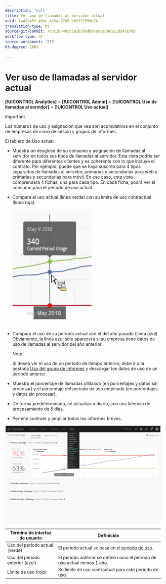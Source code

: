 ```yaml
---
description: 'null'
title: Ver uso de llamadas al servidor actual
uuid: 1a42a45f-4bbc-4b5a-9706-c8937265de2b
translation-type: ht
source-git-commit: 763c1b7405c1a1b3d6dbd685ce796911dd4ce78b
workflow-type: ht
source-wordcount: '279'
ht-degree: 100%

---
```



# Ver uso de llamadas al servidor actual

**[!UICONTROL Analytics]** > **[!UICONTROL Admin]** > **[!UICONTROL Uso de llamadas al servidor]** > **[!UICONTROL Uso actual]**

>[!IMPORTANT]
>
>Los números de uso y asignación que vea son acumulativos en el conjunto de empresas de inicio de sesión y grupos de informes.

El tablero de Uso actual:

* Muestra un desglose de su consumo y asignación de llamadas al servidor en todos sus tipos de llamadas al servidor. Esta vista podría ser diferente para diferentes clientes y es coherente con lo que incluye el contrato. Por ejemplo, puede que se haya suscrito para 4 tipos separados de llamadas al servidor, primarias y secundarias para web y primarias y secundarias para móvil. En ese caso, esta vista comprenderá 4 fichas, una para cada tipo. En cada ficha, podrá ver el consumo para el periodo de uso actual.
* Compara el uso actual (línea verde) con su límite de uso contractual (línea roja).

   ![](assets/current_period.png)

* Compara el uso de su periodo actual con el del año pasado (línea azul). Obviamente, la línea azul solo aparecerá si su empresa tiene datos de uso de llamadas al servidor del año anterior.

   >[!NOTE]
   >
   >Si desea ver el uso de un período de tiempo anterior, debe ir a la pestaña [Uso del grupo de informes](/help/admin/c-server-call-usage/report-suite-usage.md) y descargar los datos de uso de un período anterior.

* Muestra el porcentaje de llamadas utilizado (en porcentajes y datos sin procesar) y el porcentaje del periodo de uso empleado (en porcentajes y datos sin procesar).
* De forma predeterminada, se actualiza a diario, con una latencia de procesamiento de 5 días.
* Permite contraer y ampliar todos los informes breves.

![](assets/server_call_dashboard.png)

| Término de interfaz de usuario | Definición |
|---|---|
| Uso del periodo actual (verde) | El periodo actual se basa en el [periodo de uso](/help/admin/c-server-call-usage/overage-overview.md). |
| Uso del periodo anterior (azul) | El periodo anterior se define como el periodo de uso actual menos 1 año. |
| Límite de uso (rojo) | Su límite de uso contractual para este periodo de uso. |
